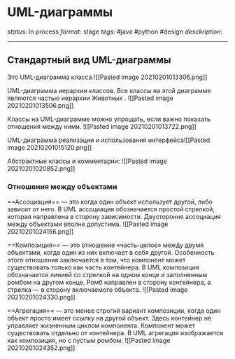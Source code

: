 # UML-диаграммы
*status:* In process
*format:* stage
*tegs:* #java #python #design
*desckription:*

---
## Стандартный вид UML-диаграммы
Это UML-диаграмма класса.![[Pasted image 20210201013306.png]]

UML-диаграмма иерархии классов. Все классы на этой диаграмме являются
частью иерархии Животных . ![[Pasted image 20210201013506.png]]

Классы на UML-диаграмме можно упрощать, если важно показать отношения
между ними. ![[Pasted image 20210201013722.png]]

UML-диаграмма реализации и использования интерфейса![[Pasted image 20210201015120.png]]

Абстрактные классы и комментарии:
![[Pasted image 20210201020852.png]]


### Отношения между объектами
==Ассоциация== — это когда один объект использует другой, либо зависит от него. В UML ассоциация обозначается простой стрелкой, которая направлена в сторону зависимости. Двустороння ассоциация между объектами вполне допустима.
![[Pasted image 20210201024156.png]]

==Композиция== — это отношение «часть-целое» между двумя объектами, когда один из них включает в себя другой. Особенность этого отношения заключается в том, что компонент может существовать только как часть контейнера. В UML композиция обозначается линией со стрелкой на одном конце и заполненным ромбом на другом конце. Ромб направлен в сторону контейнера, а стрелка — в сторону включаемого объекта.
![[Pasted image 20210201024330.png]]

==Агрегация== — это менее строгий вариант композиции, когда один объект просто имеет ссылку на другой объект. Здесь контейнер не управляет жизненным циклом компонента. Компонент может существовать отдельно от контейнера. В UML агрегация изображается как композиция, но с пустым ромбом.
![[Pasted image 20210201024352.png]]

